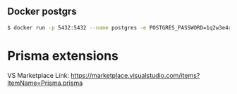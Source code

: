 ## Docker postgrs

```bash
$ docker run -p 5432:5432 --name postgres -e POSTGRES_PASSWORD=1q2w3e4r -d postgres
```

# Prisma extensions

VS Marketplace Link: https://marketplace.visualstudio.com/items?itemName=Prisma.prisma
